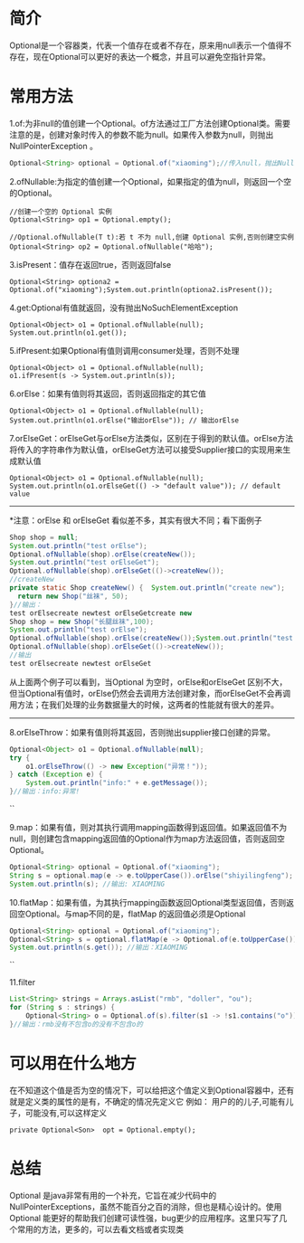 # 简介
Optional<T>是一个容器类，代表一个值存在或者不存在，原来用null表示一个值得不存在，现在Optional可以更好的表达一个概念，并且可以避免空指针异常。



# 常用方法
1.of:为非null的值创建一个Optional。of方法通过工厂方法创建Optional类。需要注意的是，创建对象时传入的参数不能为null。如果传入参数为null，则抛出NullPointerException 。

```java
Optional<String> optional = Optional.of("xiaoming");//传入null，抛出NullPointerExceptionOptional<Object> o = Optional.of(null);
```

2.ofNullable:为指定的值创建一个Optional，如果指定的值为null，则返回一个空的Optional。

```
//创建一个空的 Optional 实例
Optional<String> op1 = Optional.empty();

//Optional.ofNullable(T t):若 t 不为 null,创建 Optional 实例,否则创建空实例
Optional<String> op2 = Optional.ofNullable("哈哈");
```

3.isPresent：值存在返回true，否则返回false

```
Optional<String> optiona2 = Optional.of("xiaoming");System.out.println(optiona2.isPresent());
```

4.get:Optional有值就返回，没有抛出NoSuchElementException

```
Optional<Object> o1 = Optional.ofNullable(null);
System.out.println(o1.get());
```

5.ifPresent:如果Optional有值则调用consumer处理，否则不处理

```
Optional<Object> o1 = Optional.ofNullable(null); 
o1.ifPresent(s -> System.out.println(s));
```

6.orElse：如果有值则将其返回，否则返回指定的其它值

```
Optional<Object> o1 = Optional.ofNullable(null);
System.out.println(o1.orElse("输出orElse")); // 输出orElse
```

7.orElseGet：orElseGet与orElse方法类似，区别在于得到的默认值。orElse方法将传入的字符串作为默认值，orElseGet方法可以接受Supplier接口的实现用来生成默认值

```
Optional<Object> o1 = Optional.ofNullable(null);
System.out.println(o1.orElseGet(() -> "default value")); // default value
```

------

*注意：orElse 和 orElseGet 看似差不多，其实有很大不同；看下面例子

```java
Shop shop = null;
System.out.println("test orElse");
Optional.ofNullable(shop).orElse(createNew());
System.out.println("test orElseGet");
Optional.ofNullable(shop).orElseGet(()->createNew());
//createNew
private static Shop createNew() {  System.out.println("create new");
  return new Shop("丝袜", 50);
}//输出：
test orElsecreate newtest orElseGetcreate new
Shop shop = new Shop("长腿丝袜",100);
System.out.println("test orElse");
Optional.ofNullable(shop).orElse(createNew());System.out.println("test orElseGet");
Optional.ofNullable(shop).orElseGet(()->createNew());
//输出
test orElsecreate newtest orElseGet
```

从上面两个例子可以看到，当Optional 为空时，orElse和orElseGet 区别不大，但当Optional有值时，orElse仍然会去调用方法创建对象，而orElseGet不会再调用方法；在我们处理的业务数据量大的时候，这两者的性能就有很大的差异。

------

8.orElseThrow：如果有值则将其返回，否则抛出supplier接口创建的异常。

```java
Optional<Object> o1 = Optional.ofNullable(null);
try {  
	o1.orElseThrow(() -> new Exception("异常！"));
} catch (Exception e) {  
	System.out.println("info:" + e.getMessage());
}//输出：info:异常!
```

``

9.map：如果有值，则对其执行调用mapping函数得到返回值。如果返回值不为null，则创建包含mapping返回值的Optional作为map方法返回值，否则返回空Optional。

```java
Optional<String> optional = Optional.of("xiaoming");
String s = optional.map(e -> e.toUpperCase()).orElse("shiyilingfeng");
System.out.println(s); //输出: XIAOMING
```

10.flatMap：如果有值，为其执行mapping函数返回Optional类型返回值，否则返回空Optional。与map不同的是，flatMap 的返回值必须是Optional

```java
Optional<String> optional = Optional.of("xiaoming");
Optional<String> s = optional.flatMap(e -> Optional.of(e.toUpperCase()));
System.out.println(s.get()); //输出：XIAOMING
```

``

11.filter


```java
List<String> strings = Arrays.asList("rmb", "doller", "ou");
for (String s : strings) { 
    Optional<String> o = Optional.of(s).filter(s1 -> !s1.contains("o"));  		     	 System.out.println(o.orElse("没有不包含o的"));
}//输出：rmb没有不包含o的没有不包含o的
```



# 可以用在什么地方

在不知道这个值是否为空的情况下，可以给把这个值定义到Optional容器中，还有就是定义类的属性的是有，不确定的情况先定义它
例如：
用户的的儿子,可能有儿子，可能没有,可以这样定义

```
private Optional<Son>  opt = Optional.empty();
```

# 总结 
Optional 是java非常有用的一个补充，它旨在减少代码中的NullPointerExceptions，虽然不能百分之百的消除，但也是精心设计的。使用Optional 能更好的帮助我们创建可读性强，bug更少的应用程序。这里只写了几个常用的方法，更多的，可以去看文档或者实现类
